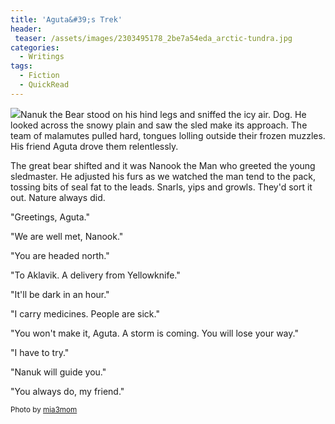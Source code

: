 ```yaml
---
title: 'Aguta&#39;s Trek'
header:
 teaser: /assets/images/2303495178_2be7a54eda_arctic-tundra.jpg
categories:
  - Writings
tags:
  - Fiction
  - QuickRead
---
```

<img src="https://douglangille.github.io/assets/images/2303495178_2be7a54eda_arctic-tundra.jpg">Nanuk the Bear stood on his hind legs and sniffed the icy air. Dog. He looked across the snowy plain and saw the sled make its approach. The team of malamutes pulled hard, tongues lolling outside their frozen muzzles. His friend Aguta drove them relentlessly.

The great bear shifted and it was Nanook the Man who greeted the young sledmaster. He adjusted his furs as we watched the man tend to the pack, tossing bits of seal fat to the leads. Snarls, yips and growls. They'd sort it out. Nature always did.

"Greetings, Aguta."

"We are well met, Nanook."

"You are headed north."

"To Aklavik. A delivery from Yellowknife."

"It'll be dark in an hour."

"I carry medicines. People are sick."

"You won't make it, Aguta. A storm is coming. You will lose your way."

"I have to try."

"Nanuk will guide you."

"You always do, my friend."

<small>Photo by <a href="http://www.flickr.com/photos/81316471@N00/2303495178">mia3mom</a></small>